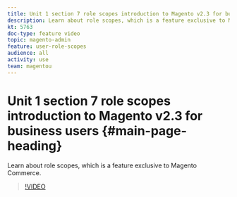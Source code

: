 ```yaml
---
title: Unit 1 section 7 role scopes introduction to Magento v2.3 for business users
description: Learn about role scopes, which is a feature exclusive to Magento Commerce.
kt: 5763
doc-type: feature video
topic: magento-admin
feature: user-role-scopes
audience: all
activity: use
team: magentou
---
```


# Unit 1 section 7 role scopes introduction to Magento v2.3 for business users {#main-page-heading}

Learn about role scopes, which is a feature exclusive to Magento Commerce.

>[!VIDEO](https://video.tv.adobe.com/v/35948?quality=12&learn=on)